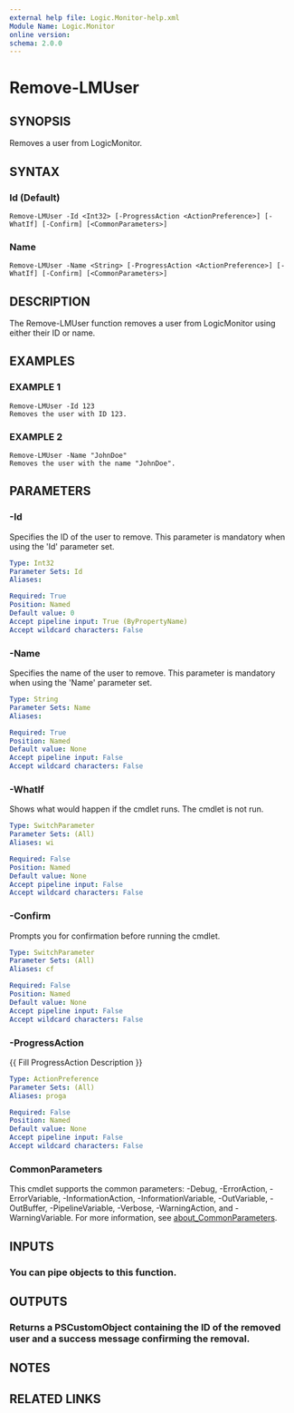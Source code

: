 ```yaml
---
external help file: Logic.Monitor-help.xml
Module Name: Logic.Monitor
online version:
schema: 2.0.0
---
```


# Remove-LMUser

## SYNOPSIS
Removes a user from LogicMonitor.

## SYNTAX

### Id (Default)
```
Remove-LMUser -Id <Int32> [-ProgressAction <ActionPreference>] [-WhatIf] [-Confirm] [<CommonParameters>]
```

### Name
```
Remove-LMUser -Name <String> [-ProgressAction <ActionPreference>] [-WhatIf] [-Confirm] [<CommonParameters>]
```

## DESCRIPTION
The Remove-LMUser function removes a user from LogicMonitor using either their ID or name.

## EXAMPLES

### EXAMPLE 1
```
Remove-LMUser -Id 123
Removes the user with ID 123.
```

### EXAMPLE 2
```
Remove-LMUser -Name "JohnDoe"
Removes the user with the name "JohnDoe".
```

## PARAMETERS

### -Id
Specifies the ID of the user to remove.
This parameter is mandatory when using the 'Id' parameter set.

```yaml
Type: Int32
Parameter Sets: Id
Aliases:

Required: True
Position: Named
Default value: 0
Accept pipeline input: True (ByPropertyName)
Accept wildcard characters: False
```

### -Name
Specifies the name of the user to remove.
This parameter is mandatory when using the 'Name' parameter set.

```yaml
Type: String
Parameter Sets: Name
Aliases:

Required: True
Position: Named
Default value: None
Accept pipeline input: False
Accept wildcard characters: False
```

### -WhatIf
Shows what would happen if the cmdlet runs.
The cmdlet is not run.

```yaml
Type: SwitchParameter
Parameter Sets: (All)
Aliases: wi

Required: False
Position: Named
Default value: None
Accept pipeline input: False
Accept wildcard characters: False
```

### -Confirm
Prompts you for confirmation before running the cmdlet.

```yaml
Type: SwitchParameter
Parameter Sets: (All)
Aliases: cf

Required: False
Position: Named
Default value: None
Accept pipeline input: False
Accept wildcard characters: False
```

### -ProgressAction
{{ Fill ProgressAction Description }}

```yaml
Type: ActionPreference
Parameter Sets: (All)
Aliases: proga

Required: False
Position: Named
Default value: None
Accept pipeline input: False
Accept wildcard characters: False
```

### CommonParameters
This cmdlet supports the common parameters: -Debug, -ErrorAction, -ErrorVariable, -InformationAction, -InformationVariable, -OutVariable, -OutBuffer, -PipelineVariable, -Verbose, -WarningAction, and -WarningVariable. For more information, see [about_CommonParameters](http://go.microsoft.com/fwlink/?LinkID=113216).

## INPUTS

### You can pipe objects to this function.
## OUTPUTS

### Returns a PSCustomObject containing the ID of the removed user and a success message confirming the removal.
## NOTES

## RELATED LINKS
